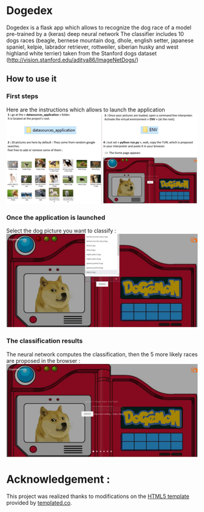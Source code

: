 # Dogedex

Dogedex is a flask app which allows to recognize the dog race of a model pre-trained by a (keras) deep neural network
The classifier includes 10 dogs races (beagle, bernese mountain dog, dhole, english setter, japanese spaniel, kelpie, labrador retriever, rottweiler, siberian husky and west highland white terrier) taken from the Stanford dogs dataset (http://vision.stanford.edu/aditya86/ImageNetDogs/)

## How to use it

### First steps

Here are the instructions which allows to launch the application
![alt text](https://github.com/E-tanok/ComputerVision_dogedex/blob/master/project_instructions/first_steps.jpg)


### Once the application is launched

Select the dog picture you want to classify :
![alt text](https://github.com/E-tanok/ComputerVision_dogedex/blob/master/project_instructions/dog_selection.jpg)


### The classification results

The neural network computes the classification, then the 5 more likely races are proposed in the browser :
![alt text](https://github.com/E-tanok/ComputerVision_dogedex/blob/master/project_instructions/results.jpg)


# Acknowledgement :

This project was realized thanks to modifications on the [HTML5 template](https://templated.co/hielo) provided by [templated.co](https://templated.co/).

